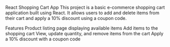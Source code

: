 React Shopping Cart App
This project is a basic e-commerce shopping cart application built using React. It allows users to add and delete items from their cart and apply a 10% discount using a coupon code.

Features
Product listing page displaying available items
Add items to the shopping cart
View, update quantity, and remove items from the cart
Apply a 10% discount with a coupon code